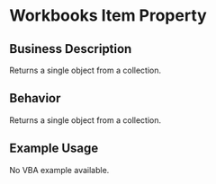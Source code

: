 # Workbooks Item Property

## Business Description
Returns a single object from a collection.

## Behavior
Returns a single object from a collection.

## Example Usage
No VBA example available.